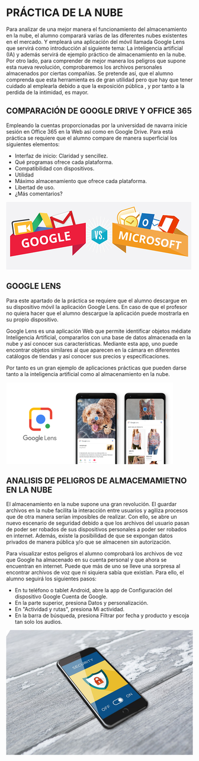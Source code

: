 # PRÁCTICA DE LA NUBE 

Para analizar de una mejor manera el funcionamiento del almacenamiento en la nube, el alumno comparará varias de las diferentes nubes existentes en el mercado. Y empleará una aplicación del móvil llamada Google Lens que servirá como introducción al siguiente tema: La inteligencia artificial (IA) y además servirá de ejemplo práctico de almacenamiento en la nube. 
Por otro lado, para comprender de mejor manera los peligros que supone esta nueva revolución, comprobaremos los archivos personales almacenados por ciertas compañías.
Se pretende así, que el alumno comprenda que esta herramienta es de gran utilidad pero que hay que tener cuidado al emplearla debido a que la exposición pública , y por tanto a la perdida de la intimidad, es mayor.

## COMPARACIÓN DE GOOGLE DRIVE Y OFFICE 365
Empleando la cuentas proporcionadas por la universidad de navarra inicie sesión en Office 365 en la Web así como en Google Drive. Para está práctica se requiere que el alumno compare de manera superficial los siguientes elementos:

+ Interfaz de inicio: Claridad y sencillez.
+ Qué programas ofrece cada plataforma.
+ Compatibilidad con dispositivos.
+ Utilidad
+ Máximo almacenamiento que ofrece cada plataforma.
+ Libertad de uso.
+ ¿Más comentarios?

![alt text](Office_vs_Drive.png)

## GOOGLE LENS
Para este apartado de la práctica se requiere que el alumno descargue en su dispositivo móvil la aplicación Google Lens. En caso de que el profesor no quiera hacer que el alumno descargue la aplicación puede mostrarla en su propio dispositivo.

Google Lens es una aplicación Web que permite identificar objetos médiate Inteligencia Artificial, compararlos con una base de datos almacenada en la nube y así conocer sus características. Mediante esta app, uno puede encontrar objetos similares al que aparecen en la cámara en diferentes catálogos de tiendas y así conocer sus precios y especificaciones.

Por tanto es un gran ejemplo de aplicaciones prácticas que pueden darse tanto a la inteligencia artificial como al almacenamiento en la nube.

![alt text](google_lens.png)

## ANALISIS DE PELIGROS DE ALMACEMAMIETNO EN LA NUBE

El almacenamiento en la nube supone una gran revolución. El guardar archivos en la nube facilita la interacción entre usuarios y agiliza procesos que de otra manera serían imposibles de realizar. 
Con ello, se abre un nuevo escenario de seguridad debido a que los archivos del usuario pasan de poder ser robados de sus dispositivos personales a poder ser robados en internet. Además,  existe la posibilidad de que se expongan datos privados de manera pública y/o que se almacenen sin autorización.

Para visualizar estos peligros el alumno comprobará los archivos de voz que Google ha almacenado en su cuenta personal y que ahora se encuentran en internet. Puede que más de uno se lleve una sorpresa al encontrar archivos de voz que ni siquiera sabía que existían.
Para ello, el alumno seguirá los siguientes pasos:

+ En tu teléfono o tablet Android, abre la app de Configuración del dispositivo Google Cuenta de Google.
+ En la parte superior, presiona Datos y personalización.
+ En "Actividad y rutas", presiona Mi actividad.
+ En la barra de búsqueda, presiona Filtrar por fecha y producto y escoja tan solo los audios.

![alt text](ciber%20seguridad.jpg)
